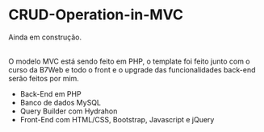 # CRUD-Operation-in-MVC

<p>Ainda em construção. 
<br/>
<br/>

O modelo MVC está sendo feito em PHP, o template foi feito junto com o curso da B7Web e todo o front e o upgrade das funcionalidades back-end serão feitos por mim.

</p>
<ul>
  <li>Back-End em PHP</li>
  <li>Banco de dados MySQL</li>
  <li>Query Builder com Hydrahon</li>
  <li>Front-End com HTML/CSS, Bootstrap, Javascript e jQuery</li>
</ul>
